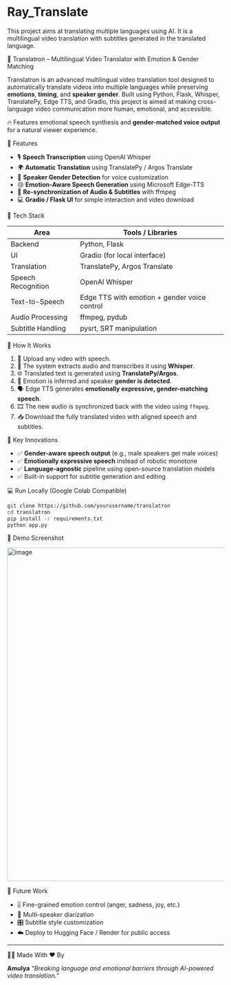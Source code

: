 # Ray_Translate
This project aims at translating multiple languages using AI. It is a multilingual video translation with subtitles generated in the translated language.

🎥 Translatron – Multilingual Video Translator with Emotion & Gender Matching

Translatron is an advanced multilingual video translation tool designed to automatically translate videos into multiple languages while preserving **emotions**, **timing**, and **speaker gender**. Built using Python, Flask, Whisper, TranslatePy, Edge TTS, and Gradio, this project is aimed at making cross-language video communication more human, emotional, and accessible.

🔥 Features emotional speech synthesis and **gender-matched voice output** for a natural viewer experience.


 🚀 Features

* 🎙️ **Speech Transcription** using OpenAI Whisper
* 🌍 **Automatic Translation** using TranslatePy / Argos Translate
* 🧠 **Speaker Gender Detection** for voice customization
* 😢 **Emotion-Aware Speech Generation** using Microsoft Edge-TTS
* 📼 **Re-synchronization of Audio & Subtitles** with ffmpeg
* 💻 **Gradio / Flask UI** for simple interaction and video download


🧠 Tech Stack

| Area               | Tools / Libraries                            |
| ------------------ | -------------------------------------------- |
| Backend            | Python, Flask                                |
| UI                 | Gradio (for local interface)                 |
| Translation        | TranslatePy, Argos Translate                 |
| Speech Recognition | OpenAI Whisper                               |
| Text-to-Speech     | Edge TTS with emotion + gender voice control |
| Audio Processing   | ffmpeg, pydub                                |
| Subtitle Handling  | pysrt, SRT manipulation                      |


 🔧 How It Works

1. 🎥 Upload any video with speech.
2. 🧠 The system extracts audio and transcribes it using **Whisper**.
3. 🌐 Translated text is generated using **TranslatePy/Argos**.
4. 🕺 Emotion is inferred and speaker **gender is detected**.
5. 🗣️ Edge TTS generates **emotionally expressive, gender-matching speech**.
6. 🎞️ The new audio is synchronized back with the video using `ffmpeg`.
7. 📥 Download the fully translated video with aligned speech and subtitles.



 🌈 Key Innovations

* ✅ **Gender-aware speech output** (e.g., male speakers get male voices)
* ✅ **Emotionally expressive speech** instead of robotic monotone
* ✅ **Language-agnostic** pipeline using open-source translation models
* ✅ Built-in support for subtitle generation and editing


💻 Run Locally (Google Colab Compatible)

```bash
git clone https://github.com/yourusername/translatron
cd translatron
pip install -r requirements.txt
python app.py
```



📸 Demo Screenshot

<img width="1748" height="776" alt="image" src="https://github.com/user-attachments/assets/a39f8423-48f6-4ee9-a378-ec611f50a834" />


🧪 Future Work

* 🎚️ Fine-grained emotion control (anger, sadness, joy, etc.)
* 🧍 Multi-speaker diarization
* 🎛️ Subtitle style customization
* ☁️ Deploy to Hugging Face / Render for public access

---

 🙋‍♀️ Made With ❤️ By

**Amulya**
*“Breaking language and emotional barriers through AI-powered video translation.”*

